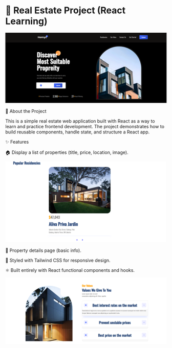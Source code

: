 # 🏡 Real Estate Project (React Learning)


<img src="public/cap1.PNG"/>

📖 About the Project

This is a simple real estate web application built with React as a way to learn and practice frontend development.
The project demonstrates how to build reusable components, handle state, and structure a React app.

✨ Features

🏠 Display a list of properties (title, price, location, image).
 
<img src="public/cap2.PNG"/>

📄 Property details page (basic info).

🎨 Styled with Tailwind CSS for responsive design.

⚛️ Built entirely with React functional components and hooks.


<img src="public/cap3.PNG"/>

